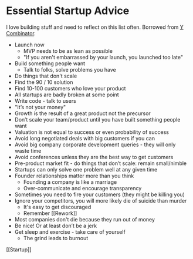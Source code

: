 # Essential Startup Advice

I love building stuff and need to reflect on this list often. Borrowed from [Y Combinator](https://www.ycombinator.com/library/4D-yc-s-essential-startup-advice).

- Launch now
  - MVP needs to be as lean as possible
  - "If you aren't embarrassed by your launch, you launched too late"
- Build something people want
  - Talk to folks, solve problems you have
- Do things that don't scale
- Find the 90 / 10 solution
- Find 10-100 customers who love your product
- All startups are badly broken at some point
- Write code - talk to users
- "It’s not your money"
- Growth is the result of a great product not the precursor
- Don’t scale your team/product until you have built something people want
- Valuation is not equal to success or even probability of success
- Avoid long negotiated deals with big customers if you can
- Avoid big company corporate development queries - they will only waste time
- Avoid conferences unless they are the best way to get customers
- Pre-product market fit - do things that don’t scale: remain small/nimble
- Startups can only solve one problem well at any given time
- Founder relationships matter more than you think
  - Founding a company is like a marriage
  - Over-communicate and encourage transparency
- Sometimes you need to fire your customers (they might be killing you)
- Ignore your competitors, you will more likely die of suicide than murder
  - It's easy to get discouraged
  - Remember [[Rework]]
- Most companies don't die because they run out of money
- Be nice! Or at least don’t be a jerk
- Get sleep and exercise - take care of yourself
  - The grind leads to burnout

[[Startup]]

